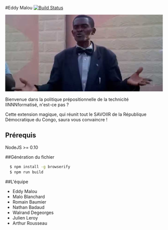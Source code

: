 #Eddy Malou [![Build Status](https://travis-ci.org/iTranslate/eddy-malou.svg?branch=master)](https://travis-ci.org/iTranslate/eddy-malou)

![Banner](img/banner.jpg "Eddy Malou s'explique")

Bienvenue dans la politique prépositionnelle de la technicité IINNNformatisé, n'est-ce pas ?

Cette extension magique, qui réunit tout le SAVOIIR de la République Démocratique du Congo, saura vous convaincre !

## Prérequis
NodeJS >= 0.10

##Génération du fichier
```sh
  $ npm install -g browserify
  $ npm run build
```

##L'équipe
  - Eddy Malou
  - Malo Blanchard
  - Romain Baumier
  - Nathan Badaud
  - Walrand Degeorges
  - Julien Leroy
  - Arthur Rousseau
